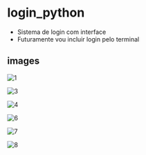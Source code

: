 # login_python
- Sistema de login com interface
- Futuramente vou incluir login pelo terminal 

## images
![1](https://user-images.githubusercontent.com/80997263/191089863-9085fe0e-3ad7-4907-b630-86bef1e57ba2.png)

![3](https://user-images.githubusercontent.com/80997263/191089891-aff1f9e3-1009-4c7e-b1e8-c29bec536f7b.png)


![4](https://user-images.githubusercontent.com/80997263/191089907-00fccae3-4344-4242-883c-47bdcd81e730.png)


![6](https://user-images.githubusercontent.com/80997263/191089918-9c9dfdde-3e21-4bae-b5c5-bbba2c93d5d8.png)


![7](https://user-images.githubusercontent.com/80997263/191089925-860ee515-304a-447c-9ff9-4b8470d5cb48.png)


![8](https://user-images.githubusercontent.com/80997263/191089935-dcd5f945-0f2b-4f47-ad18-cdb4a89e3623.png)


